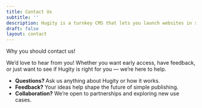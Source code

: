 ```yaml
---
title: Contact Us
subtitle: ''
description: Hugity is a turnkey CMS that lets you launch websites in seconds with a Notion-style editor - simple, fast, and flexible for creators and businesses.
draft: false
layout: contact
---
```

Why you should contact us!

We’d love to hear from you! Whether you want early access, have feedback, or just want to see if Hugity is right for you — we’re here to help.

- **Questions?&#x20;**&#x41;sk us anything about Hugity or how it works.
- **Feedback?** Your ideas help shape the future of simple publishing.
- **Collaboration?** We’re open to partnerships and exploring new use cases.
